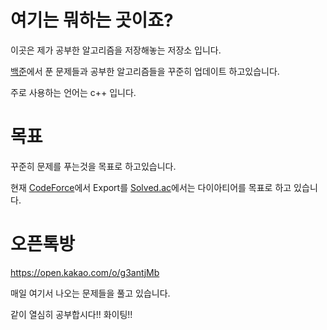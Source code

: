# 여기는 뭐하는 곳이죠?
이곳은 제가 공부한 알고리즘을 저장해놓는 저장소 입니다.

[백준](https://www.acmicpc.net/)에서 푼 문제들과 공부한 알고리즘들을 꾸준히 업데이트 하고있습니다.

주로 사용하는 언어는 c++ 입니다.



# 목표
꾸준히 문제를 푸는것을 목표로 하고있습니다.

현재 [CodeForce](https://codeforces.com/profile/9507ym)에서 Export를 [Solved.ac](https://solved.ac/profile/9507ym)에서는 다이아티어를 목표로 하고 있습니다.


# 오픈톡방

https://open.kakao.com/o/g3antjMb

매일 여기서 나오는 문제들을 풀고 있습니다. 

같이 열심히 공부합시다!! 화이팅!!

